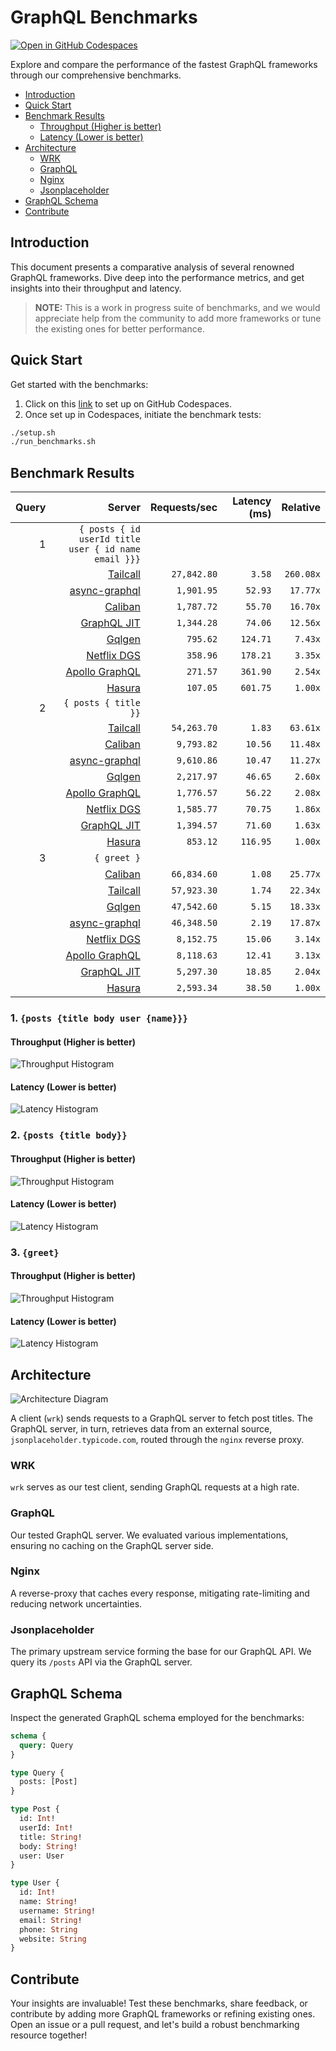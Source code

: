 # GraphQL Benchmarks <!-- omit from toc -->

[![Open in GitHub Codespaces](https://github.com/codespaces/badge.svg)](https://codespaces.new/tailcallhq/graphql-benchmarks)

Explore and compare the performance of the fastest GraphQL frameworks through our comprehensive benchmarks.

- [Introduction](#introduction)
- [Quick Start](#quick-start)
- [Benchmark Results](#benchmark-results)
  - [Throughput (Higher is better)](#throughput-higher-is-better)
  - [Latency (Lower is better)](#latency-lower-is-better)
- [Architecture](#architecture)
  - [WRK](#wrk)
  - [GraphQL](#graphql)
  - [Nginx](#nginx)
  - [Jsonplaceholder](#jsonplaceholder)
- [GraphQL Schema](#graphql-schema)
- [Contribute](#contribute)

[Tailcall]: https://github.com/tailcallhq/tailcall
[Gqlgen]: https://github.com/99designs/gqlgen
[Apollo GraphQL]: https://github.com/apollographql/apollo-server
[Netflix DGS]: https://github.com/netflix/dgs-framework
[Caliban]: https://github.com/ghostdogpr/caliban
[async-graphql]: https://github.com/async-graphql/async-graphql
[Hasura]: https://github.com/hasura/graphql-engine
[GraphQL JIT]: https://github.com/zalando-incubator/graphql-jit

## Introduction

This document presents a comparative analysis of several renowned GraphQL frameworks. Dive deep into the performance metrics, and get insights into their throughput and latency.

> **NOTE:** This is a work in progress suite of benchmarks, and we would appreciate help from the community to add more frameworks or tune the existing ones for better performance.

## Quick Start

Get started with the benchmarks:

1. Click on this [link](https://codespaces.new/tailcallhq/graphql-benchmarks) to set up on GitHub Codespaces.
2. Once set up in Codespaces, initiate the benchmark tests:

```bash
./setup.sh
./run_benchmarks.sh
```

## Benchmark Results

<!-- PERFORMANCE_RESULTS_START -->

| Query | Server | Requests/sec | Latency (ms) | Relative |
|-------:|--------:|--------------:|--------------:|---------:|
| 1 | `{ posts { id userId title user { id name email }}}` |
|| [Tailcall] | `27,842.80` | `3.58` | `260.08x` |
|| [async-graphql] | `1,901.95` | `52.93` | `17.77x` |
|| [Caliban] | `1,787.72` | `55.70` | `16.70x` |
|| [GraphQL JIT] | `1,344.28` | `74.06` | `12.56x` |
|| [Gqlgen] | `795.62` | `124.71` | `7.43x` |
|| [Netflix DGS] | `358.96` | `178.21` | `3.35x` |
|| [Apollo GraphQL] | `271.57` | `361.90` | `2.54x` |
|| [Hasura] | `107.05` | `601.75` | `1.00x` |
| 2 | `{ posts { title }}` |
|| [Tailcall] | `54,263.70` | `1.83` | `63.61x` |
|| [Caliban] | `9,793.82` | `10.56` | `11.48x` |
|| [async-graphql] | `9,610.86` | `10.47` | `11.27x` |
|| [Gqlgen] | `2,217.97` | `46.65` | `2.60x` |
|| [Apollo GraphQL] | `1,776.57` | `56.22` | `2.08x` |
|| [Netflix DGS] | `1,585.77` | `70.75` | `1.86x` |
|| [GraphQL JIT] | `1,394.57` | `71.60` | `1.63x` |
|| [Hasura] | `853.12` | `116.95` | `1.00x` |
| 3 | `{ greet }` |
|| [Caliban] | `66,834.60` | `1.08` | `25.77x` |
|| [Tailcall] | `57,923.30` | `1.74` | `22.34x` |
|| [Gqlgen] | `47,542.60` | `5.15` | `18.33x` |
|| [async-graphql] | `46,348.50` | `2.19` | `17.87x` |
|| [Netflix DGS] | `8,152.75` | `15.06` | `3.14x` |
|| [Apollo GraphQL] | `8,118.63` | `12.41` | `3.13x` |
|| [GraphQL JIT] | `5,297.30` | `18.85` | `2.04x` |
|| [Hasura] | `2,593.34` | `38.50` | `1.00x` |

<!-- PERFORMANCE_RESULTS_END -->



### 1. `{posts {title body user {name}}}`
#### Throughput (Higher is better)

![Throughput Histogram](assets/req_sec_histogram1.png)

#### Latency (Lower is better)

![Latency Histogram](assets/latency_histogram1.png)

### 2. `{posts {title body}}`
#### Throughput (Higher is better)

![Throughput Histogram](assets/req_sec_histogram2.png)

#### Latency (Lower is better)

![Latency Histogram](assets/latency_histogram2.png)

### 3. `{greet}`
#### Throughput (Higher is better)

![Throughput Histogram](assets/req_sec_histogram3.png)

#### Latency (Lower is better)

![Latency Histogram](assets/latency_histogram3.png)

## Architecture

![Architecture Diagram](assets/architecture.png)

A client (`wrk`) sends requests to a GraphQL server to fetch post titles. The GraphQL server, in turn, retrieves data from an external source, `jsonplaceholder.typicode.com`, routed through the `nginx` reverse proxy.

### WRK

`wrk` serves as our test client, sending GraphQL requests at a high rate.

### GraphQL

Our tested GraphQL server. We evaluated various implementations, ensuring no caching on the GraphQL server side.

### Nginx

A reverse-proxy that caches every response, mitigating rate-limiting and reducing network uncertainties.

### Jsonplaceholder

The primary upstream service forming the base for our GraphQL API. We query its `/posts` API via the GraphQL server.

## GraphQL Schema

Inspect the generated GraphQL schema employed for the benchmarks:

```graphql
schema {
  query: Query
}

type Query {
  posts: [Post]
}

type Post {
  id: Int!
  userId: Int!
  title: String!
  body: String!
  user: User
}

type User {
  id: Int!
  name: String!
  username: String!
  email: String!
  phone: String
  website: String
}
```

## Contribute

Your insights are invaluable! Test these benchmarks, share feedback, or contribute by adding more GraphQL frameworks or refining existing ones. Open an issue or a pull request, and let's build a robust benchmarking resource together!

